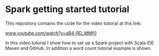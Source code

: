 # Spark getting started tutorial

This repository contains the code for the video tutorial at this link: 

www.youtube.com/watch?v=aB4-RD_MMf0 

In this video tutorial I show how to set up a Spark project with Scala IDE Maven and GitHub. In addition a word count tutorial
example is shown. 
